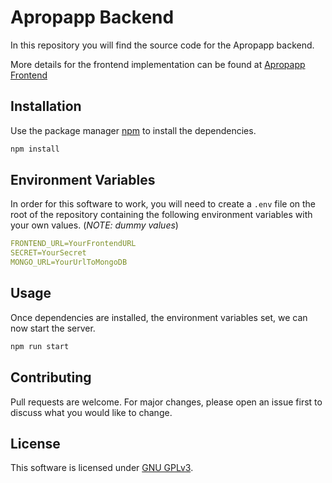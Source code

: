 # Apropapp Backend

In this repository you will find the source code for the Apropapp backend.

More details for the frontend implementation can be found at [Apropapp Frontend](https://github.com/pcs289/hackovid-back)

## Installation

Use the package manager [npm](https://npm.js) to install the dependencies.

```bash
npm install
```

## Environment Variables

In order for this software to work, you will need to create a ```.env``` file on the root of the repository containing the following environment variables with your own values. (*NOTE: dummy values*)

```yaml
FRONTEND_URL=YourFrontendURL
SECRET=YourSecret
MONGO_URL=YourUrlToMongoDB

```

## Usage

Once dependencies are installed, the environment variables set, we can now start the server.

```bash
npm run start
```

## Contributing
Pull requests are welcome. For major changes, please open an issue first to discuss what you would like to change.

## License
This software is licensed under [GNU GPLv3](https://choosealicense.com/licenses/gpl-3.0/). 
